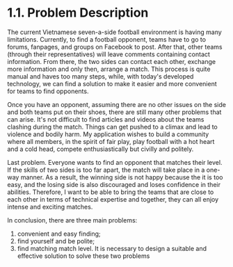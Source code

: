 # 1.1. Problem Description

The current Vietnamese seven-a-side football environment is having many limitations. Currently, to find a football opponent, teams have to go to forums, fanpages, and groups on Facebook to post. After that, other teams (through their representatives) will leave comments containing contact information. From there, the two sides can contact each other, exchange more information and only then, arrange a match. This process is quite manual and haves too many steps, while, with today's developed technology, we can find a solution to make it easier and more convenient for teams to find opponents.

Once you have an opponent, assuming there are no other issues on the side and both teams put on their shoes, there are still many other problems that can arise. It's not difficult to find articles and videos about the teams clashing during the match. Things can get pushed to a climax and lead to violence and bodily harm. My application wishes to build a community where all members, in the spirit of fair play, play football with a hot heart and a cold head, compete enthusiastically but civilly and politely.

Last problem. Everyone wants to find an opponent that matches their level. If the skills of two sides is too far apart, the match will take place in a one-way manner. As a result, the winning side is not happy because the it is too easy, and the losing side is also discouraged and loses confidence in their abilities. Therefore, I want to be able to bring the teams that are close to each other in terms of technical expertise and together, they can all enjoy intense and exciting matches.

In conclusion, there are three main problems:
1. convenient and easy finding; 
2. find yourself and be polite; 
3. find matching match level. It is necessary to design a suitable and effective solution to solve these two problems